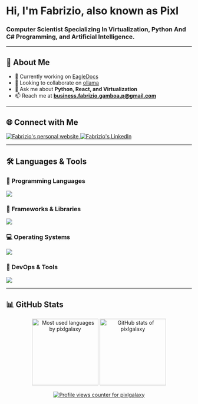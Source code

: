 <h1 align="left">Hi, I'm Fabrizio, also known as Pixl</h1>
<h3 align="left">Computer Scientist Specializing In Virtualization, Python And C# Programming, and Artificial Intelligence.</h3>

---

## 🚀 About Me

- 🔭 Currently working on [EagleDocs](https://eagledocs.org/about)
- 👯 Looking to collaborate on [ollama](https://github.com/ollama/ollama)
- 💬 Ask me about **Python, React, and Virtualization**
- 📫 Reach me at **business.fabrizio.gamboa.p@gmail.com**

---

## 🌐 Connect with Me

<p align="left">
  <a href="https://fabriziogamboa.com" target="_blank" title="Fabrizio's Web Page">
    <img src="https://img.shields.io/badge/Website-FF7139?style=for-the-badge&logo=Firefox&logoColor=white" alt="Fabrizio's personal website" />
  </a>
  
  <a href="https://linkedin.com/in/fabrizio-gamboa-a606b4161" target="_blank" title="Fabrizio's YouTube Channel">
    <img src="https://img.shields.io/badge/LinkedIn-0077B5?style=for-the-badge&logo=LinkedIn&logoColor=white" alt="Fabrizio's LinkedIn" />
  </a>
</p>

---

## 🛠️ Languages & Tools

### 📌 Programming Languages
<p align="left" style="pointer-events: none;">
  <img src="https://skillicons.dev/icons?i=python,cs,cpp,c,js,ts,arduino" />
</p>

### 🔧 Frameworks & Libraries
<p align="left" style="pointer-events: none;">
  <img src="https://skillicons.dev/icons?i=dotnet,react,nodejs,bootstrap,tailwind,qt,pytorch,tensorflow,html,css" />
</p>

### 💻 Operating Systems
<p align="left" style="pointer-events: none;">
  <img src="https://skillicons.dev/icons?i=linux,ubuntu,redhat,windows,kali,raspberrypi" />
</p>

### 🚀 DevOps & Tools
<p align="left" style="pointer-events: none;">
  <img src="https://skillicons.dev/icons?i=docker,nginx,git,sqlite,cloudflare,powershell,vscode,visualstudio" />
</p>

---

## 📊 GitHub Stats

<p align="center">
  <img height="180em" src="https://github-readme-stats.vercel.app/api/top-langs?username=pixlgalaxy&show_icons=true&locale=en&layout=compact" alt="Most used languages by pixlgalaxy" />
  <img height="180em" src="https://github-readme-stats.vercel.app/api?username=pixlgalaxy&show_icons=true&locale=en" alt="GitHub stats of pixlgalaxy" />
</p>

<p align="center">
  <a href="https://github.com/pixlgalaxy">
    <img src="https://komarev.com/ghpvc/?username=pixlgalaxy&label=PROFILE+VIEWS&color=ff6b6b&style=for-the-badge" alt="Profile views counter for pixlgalaxy" />
  </a>
</p>


